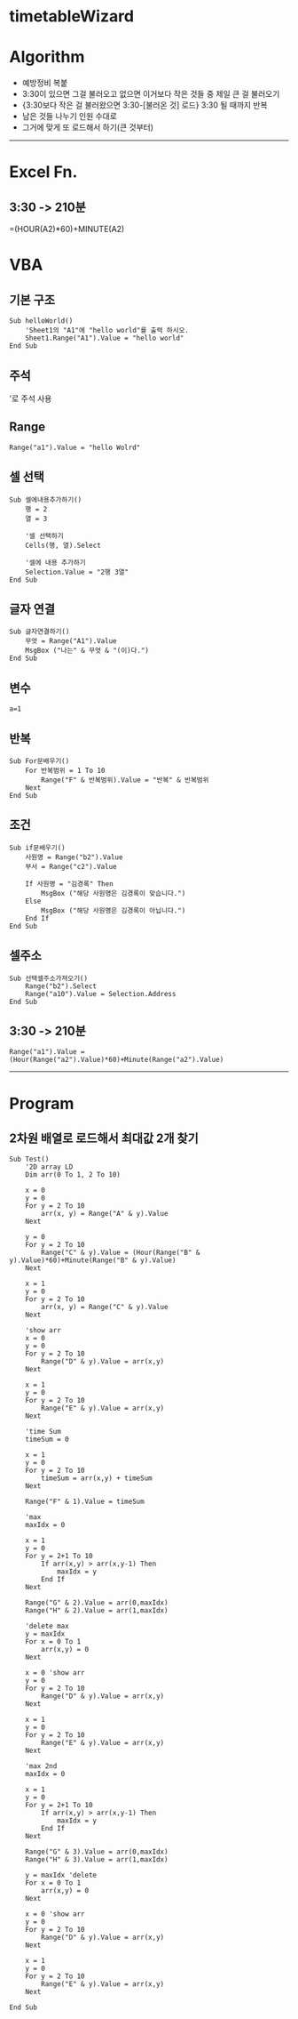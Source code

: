 # timetableWizard

# Algorithm
- 예방정비 복붙
​
- 3:30이 있으면 그걸 불러오고 없으면 이거보다 작은 것들 중 제일 큰 걸 불러오기
​
- {3:30보다 작은 걸 불러왔으면  3:30-[불러온 것] 로드} 3:30 될 때까지 반복
​
- 남은 것들 나누기 인원 수대로
​
- 그거에 맞게 또 로드해서 하기(큰 것부터)

---

# Excel Fn.
## 3:30 -> 210분
=(HOUR(A2)*60)+MINUTE(A2)

# VBA
## 기본 구조
```
Sub helloWorld()
    'Sheet1의 "A1"에 "hello world"를 출력 하시오.
    Sheet1.Range("A1").Value = "hello world"
End Sub
```

## 주석
'로 주석 사용

## Range
`Range("a1").Value = "hello Wolrd"`

## 셀 선택
```
Sub 셀에내용추가하기()
	행 = 2
    열 = 3

    '셀 선택하기
    Cells(행, 열).Select

    '셀에 내용 추가하기
    Selection.Value = "2행 3열"
End Sub
```

## 글자 연결
```
Sub 글자연결하기()
	무엇 = Range("A1").Value
    MsgBox ("나는" & 무엇 & "(이)다.")
End Sub
```

## 변수
`a=1`

## 반복
```
Sub For문배우기()
    For 반복범위 = 1 To 10
        Range("F" & 반복범위).Value = "반복" & 반복범위
    Next
End Sub
```

## 조건
```
Sub if문배우기()
	사원명 = Range("b2").Value
	부서 = Range("c2").Value

	If 사원명 = "김경록" Then
    	MsgBox ("해당 사원명은 김경록이 맞습니다.")
	Else
    	MsgBox ("해당 사원명은 김경록이 아닙니다.")
	End If
End Sub
```

## 셀주소
```
Sub 선택셀주소가져오기()
	Range("b2").Select
	Range("a10").Value = Selection.Address
End Sub
```

## 3:30 -> 210분
`Range("a1").Value = (Hour(Range("a2").Value)*60)+Minute(Range("a2").Value)`

---

# Program
## 2차원 배열로 로드해서 최대값 2개 찾기
```
Sub Test()
	'2D array LD
	Dim arr(0 To 1, 2 To 10)
	
	x = 0
	y = 0
    For y = 2 To 10
        arr(x, y) = Range("A" & y).Value
    Next
    
    y = 0
    For y = 2 To 10
        Range("C" & y).Value = (Hour(Range("B" & y).Value)*60)+Minute(Range("B" & y).Value)
    Next
    
    x = 1
	y = 0
    For y = 2 To 10
        arr(x, y) = Range("C" & y).Value
    Next
    
    'show arr   
    x = 0
	y = 0
    For y = 2 To 10
        Range("D" & y).Value = arr(x,y) 
    Next
    
    x = 1
	y = 0
    For y = 2 To 10
        Range("E" & y).Value = arr(x,y) 
    Next
    
    'time Sum
    timeSum = 0
    
    x = 1
	y = 0 
    For y = 2 To 10
        timeSum = arr(x,y) + timeSum 
    Next
    
    Range("F" & 1).Value = timeSum
    
    'max
    maxIdx = 0
    
    x = 1
	y = 0
    For y = 2+1 To 10
        If arr(x,y) > arr(x,y-1) Then
        	maxIdx = y       	
        End If
    Next
    
    Range("G" & 2).Value = arr(0,maxIdx)
    Range("H" & 2).Value = arr(1,maxIdx)
    
    'delete max
    y = maxIdx
    For x = 0 To 1
    	arr(x,y) = 0
    Next
    
    x = 0 'show arr
	y = 0
    For y = 2 To 10
        Range("D" & y).Value = arr(x,y) 
    Next
    
    x = 1
	y = 0
    For y = 2 To 10
        Range("E" & y).Value = arr(x,y) 
    Next 
    
    'max 2nd
    maxIdx = 0
    
    x = 1
	y = 0
    For y = 2+1 To 10
        If arr(x,y) > arr(x,y-1) Then
        	maxIdx = y       	
        End If
    Next
    
    Range("G" & 3).Value = arr(0,maxIdx)
    Range("H" & 3).Value = arr(1,maxIdx)
       
    y = maxIdx 'delete
    For x = 0 To 1 
    	arr(x,y) = 0
    Next
    
    x = 0 'show arr
	y = 0
    For y = 2 To 10
        Range("D" & y).Value = arr(x,y) 
    Next
    
    x = 1
	y = 0
    For y = 2 To 10
        Range("E" & y).Value = arr(x,y) 
    Next
      
End Sub
```
      






